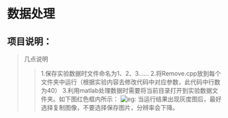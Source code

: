 # 数据处理
## 项目说明：
> 几点说明
>>1.保存实验数据时文件命名为1、2、3......
>>2.将Remove.cpp放到每个文件夹中运行（根据实验内容去修改代码中对应参数，此代码中行数为40）
>>3.利用matlab处理数据时需要将当前目录打开到实验数据文件夹。如下图红色框内所示：
![eg:](https://github.com/whitesunflower/DataProcessing/实例.PNG  )
>>当运行结果出现灰度图后，最好选择复制图像，不要选择保存图片，分辨率会下降。
